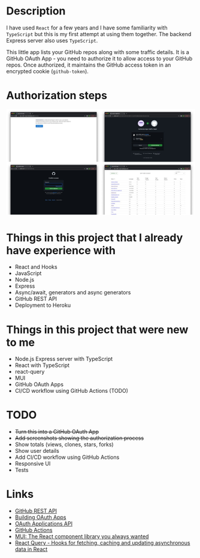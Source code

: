 # Description

I have used `React` for a few years and I have some familiarity with `TypeScript`
but this is my first attempt at using them together. The backend Express server
also uses `TypeScript`.

This little app lists your GitHub repos along with some traffic details.
It is a GitHub OAuth App - you need to authorize it to allow access to your GitHub repos.
Once authorized, it maintains the GitHub access token in an
encrypted cookie (`github-token`).

# Authorization steps

![Authorization steps](screenshots/collage.jpg)

# Things in this project that I already have experience with

* React and Hooks
* JavaScript
* Node.js
* Express
* Async/await, generators and async generators
* GitHub REST API
* Deployment to Heroku

# Things in this project that were new to me

* Node.js Express server with TypeScript
* React with TypeScript
* react-query
* MUI
* GitHub OAuth Apps
* CI/CD workflow using GitHub Actions (TODO)

# TODO

* ~~Turn this into a GitHub OAuth App~~
* ~~Add screenshots showing the authorization process~~
* Show totals (views, clones, stars, forks)
* Show user details
* Add CI/CD workflow using GitHub Actions
* Responsive UI
* Tests

# Links

* [GitHub REST API](https://docs.github.com/en/rest)
* [Building OAuth Apps](https://docs.github.com/en/developers/apps/building-oauth-apps)
* [OAuth Applications API](https://docs.github.com/en/rest/reference/apps#oauth-applications-api)
* [GitHub Actions](https://github.com/features/actions)
* [MUI: The React component library you always wanted](https://mui.com/)
* [React Query - Hooks for fetching, caching and updating asynchronous data in React](https://react-query.tanstack.com/)
